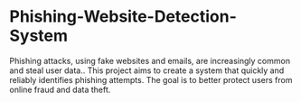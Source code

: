 # Phishing-Website-Detection-System
Phishing attacks, using fake websites and emails, are increasingly common and steal user data.. This project aims to create a system that quickly and reliably identifies phishing attempts. The goal is to better protect users from online fraud and data theft.
